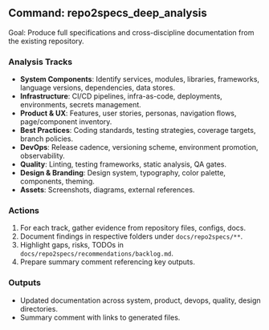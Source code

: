 ## Command: repo2specs_deep_analysis

Goal: Produce full specifications and cross-discipline documentation from the existing repository.

### Analysis Tracks
- **System Components**: Identify services, modules, libraries, frameworks, language versions, dependencies, data stores.
- **Infrastructure**: CI/CD pipelines, infra-as-code, deployments, environments, secrets management.
- **Product & UX**: Features, user stories, personas, navigation flows, page/component inventory.
- **Best Practices**: Coding standards, testing strategies, coverage targets, branch policies.
- **DevOps**: Release cadence, versioning scheme, environment promotion, observability.
- **Quality**: Linting, testing frameworks, static analysis, QA gates.
- **Design & Branding**: Design system, typography, color palette, components, theming.
- **Assets**: Screenshots, diagrams, external references.

### Actions
1. For each track, gather evidence from repository files, configs, docs.
2. Document findings in respective folders under `docs/repo2specs/**`.
3. Highlight gaps, risks, TODOs in `docs/repo2specs/recommendations/backlog.md`.
4. Prepare summary comment referencing key outputs.

### Outputs
- Updated documentation across system, product, devops, quality, design directories.
- Summary comment with links to generated files.

